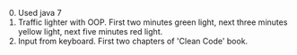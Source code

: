 0. Used java 7
1. Traffic lighter with OOP.
First two minutes green light, next three minutes yellow light, next five minutes red light.
2. Input from keyboard. First two chapters of 'Clean Code' book.